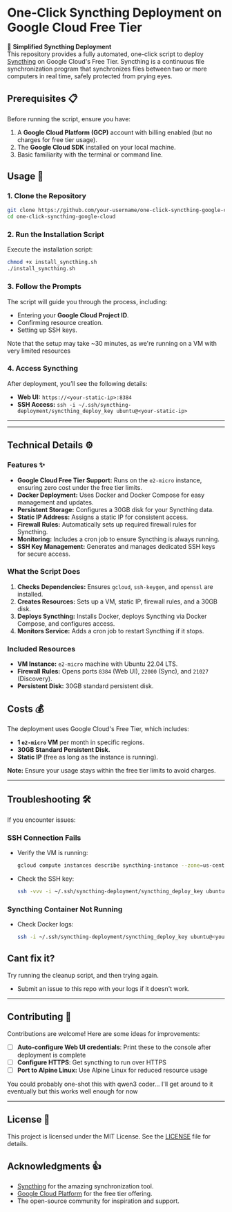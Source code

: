 # One-Click Syncthing Deployment on Google Cloud Free Tier

🚀 **Simplified Syncthing Deployment**  
This repository provides a fully automated, one-click script to deploy [Syncthing](https://syncthing.net/) on Google Cloud's Free Tier. Syncthing is a continuous file synchronization program that synchronizes files between two or more computers in real time, safely protected from prying eyes.

## Prerequisites 📋
Before running the script, ensure you have:
1. A **Google Cloud Platform (GCP)** account with billing enabled (but no charges for free tier usage).  
2. The **Google Cloud SDK** installed on your local machine.  
3. Basic familiarity with the terminal or command line.  

## Usage 🚀

### 1. Clone the Repository
```bash
git clone https://github.com/your-username/one-click-syncthing-google-cloud.git
cd one-click-syncthing-google-cloud
```

### 2. Run the Installation Script
Execute the installation script:
```bash
chmod +x install_syncthing.sh
./install_syncthing.sh
```

### 3. Follow the Prompts
The script will guide you through the process, including:
- Entering your **Google Cloud Project ID**.  
- Confirming resource creation.  
- Setting up SSH keys.

Note that the setup may take ~30 minutes, as we're running on a VM with very limited resources

### 4. Access Syncthing
After deployment, you’ll see the following details:
- **Web UI:** `https://<your-static-ip>:8384`  
- **SSH Access:** `ssh -i ~/.ssh/syncthing-deployment/syncthing_deploy_key ubuntu@<your-static-ip>`  

--- 
---

## Technical Details ⚙️

### Features ✨
- **Google Cloud Free Tier Support:** Runs on the `e2-micro` instance, ensuring zero cost under the free tier limits.  
- **Docker Deployment:** Uses Docker and Docker Compose for easy management and updates.  
- **Persistent Storage:** Configures a 30GB disk for your Syncthing data.  
- **Static IP Address:** Assigns a static IP for consistent access.  
- **Firewall Rules:** Automatically sets up required firewall rules for Syncthing.  
- **Monitoring:** Includes a cron job to ensure Syncthing is always running.  
- **SSH Key Management:** Generates and manages dedicated SSH keys for secure access.

  
### What the Script Does
1. **Checks Dependencies:** Ensures `gcloud`, `ssh-keygen`, and `openssl` are installed.  
2. **Creates Resources:** Sets up a VM, static IP, firewall rules, and a 30GB disk.  
3. **Deploys Syncthing:** Installs Docker, deploys Syncthing via Docker Compose, and configures access.  
4. **Monitors Service:** Adds a cron job to restart Syncthing if it stops.  

### Included Resources
- **VM Instance:** `e2-micro` machine with Ubuntu 22.04 LTS.  
- **Firewall Rules:** Opens ports `8384` (Web UI), `22000` (Sync), and `21027` (Discovery).  
- **Persistent Disk:** 30GB standard persistent disk.  

## Costs 💰
The deployment uses Google Cloud's Free Tier, which includes:
- **1 `e2-micro` VM** per month in specific regions.  
- **30GB Standard Persistent Disk.**  
- **Static IP** (free as long as the instance is running).  

**Note:** Ensure your usage stays within the free tier limits to avoid charges.  

---

## Troubleshooting 🛠️
If you encounter issues:
### SSH Connection Fails
- Verify the VM is running:  
  ```bash
  gcloud compute instances describe syncthing-instance --zone=us-central1-a
  ```
- Check the SSH key:  
  ```bash
  ssh -vvv -i ~/.ssh/syncthing-deployment/syncthing_deploy_key ubuntu@<your-static-ip>
  ```

### Syncthing Container Not Running
- Check Docker logs:  
  ```bash
  ssh -i ~/.ssh/syncthing-deployment/syncthing_deploy_key ubuntu@<your-static-ip> "sudo docker logs syncthing"
  ```

## Cant fix it?
Try running the cleanup script, and then trying again.

- Submit an issue to this repo with your logs if it doesn't work.

---

## Contributing 🤝
Contributions are welcome! Here are some ideas for improvements:
- [ ] **Auto-configure Web UI credentials**: Print these to the console after deployment is complete
- [ ] **Configure HTTPS**: Get syncthing to run over HTTPS
- [ ] **Port to Alpine Linux:** Use Alpine Linux for reduced resource usage

You could probably one-shot this with qwen3 coder... I'll get around to it eventually but this works well enough for now

---

## License 📄
This project is licensed under the MIT License. See the [LICENSE](LICENSE) file for details.  

## Acknowledgments 👍
- [Syncthing](https://syncthing.net/) for the amazing synchronization tool.  
- [Google Cloud Platform](https://cloud.google.com/) for the free tier offering.  
- The open-source community for inspiration and support.  
